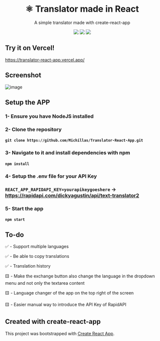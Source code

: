 <h1 align="center">⚛️ Translator made in React</h1>
<p align="center">A simple translator made with create-react-app</p>

<p align="center"><img src="https://img.shields.io/badge/javascript-%23323330.svg?style=for-the-badge&logo=javascript&logoColor=%23F7DF1E"> <img src="https://img.shields.io/badge/react-%2320232a.svg?style=for-the-badge&logo=react&logoColor=%2361DAFB"> <img src="https://img.shields.io/badge/tailwindcss-%2338B2AC.svg?style=for-the-badge&logo=tailwind-css&logoColor=white"></p>

## Try it on Vercel!
https://translator-react-app.vercel.app/

## Screenshot
![image](https://github.com/Michillas/Translator-React-App/assets/140931203/d46a2065-b310-4b17-8d28-53c920865b15)

## Setup the APP
### 1- Ensure you have NodeJS installed
### 2- Clone the repository
#### `git clone https://github.com/Michillas/Translator-React-App.git`
### 3- Navigate to it and install dependencies with npm
#### `npm install`
### 4- Setup the .env file for your API Key
### `REACT_APP_RAPIDAPI_KEY=yourapikeygoeshere` -> https://rapidapi.com/dickyagustin/api/text-translator2
### 5- Start the app
#### `npm start`

## To-do
✅ - Support multiple languages 

✅ - Be able to copy translations 

✅ - Translation history 

🟨 - Make the exchange button also change the language in the dropdown menu and not only the textarea content

🟨 - Language changer of the app on the top right of the screen

🟨 - Easier manual way to introduce the API Key of RapidAPI

## Created with create-react-app
This project was bootstrapped with [Create React App](https://github.com/facebook/create-react-app).
